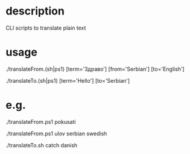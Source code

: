 # description
CLI scripts to translate plain text

# usage
./translateFrom.(sh|ps1) [term='Здраво'] [from='Serbian'] [to='English']

./translateTo.(sh|ps1) [term='Hello'] [to='Serbian']

# e.g.
./translateFrom.ps1 pokusati

./translateFrom.ps1 ulov serbian swedish

./translateTo.sh catch danish
